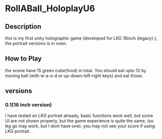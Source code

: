 # RollABall_HoloplayU6
## Description
this is my first unity holographic game (developed for LKG 16inch (legacy) ), the portrait versions is in oven.
## How to Play
the scene have 15 green cube(food) in total. You should eat upto 12 by moving ball (with w-a-s-d or up-down-left-right keys) and eat those.
## versions
### 0.1(16 inch version)
I have tested on LKG portrait already, basic functions work well, but some UI are not shown properly, but the game experience is quite the same, (so lkg go may work, but I dont have one). you may not see your score if using LKG portrait.
